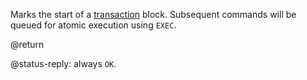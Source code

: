 Marks the start of a [transaction][tt] block.
Subsequent commands will be queued for atomic execution using `EXEC`.

[tt]: /topics/transactions

@return

@status-reply: always `OK`.

